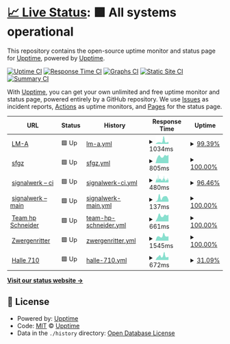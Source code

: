 # [📈 Live Status](https://uptime.signalwerk.ch): <!--live status--> **🟩 All systems operational**

This repository contains the open-source uptime monitor and status page for [Upptime](https://upptime.js.org), powered by [Upptime](https://github.com/upptime/upptime).

[![Uptime CI](https://github.com/signalwerk/upptime/workflows/Uptime%20CI/badge.svg)](https://github.com/signalwerk/upptime/actions?query=workflow%3A%22Uptime+CI%22)
[![Response Time CI](https://github.com/signalwerk/upptime/workflows/Response%20Time%20CI/badge.svg)](https://github.com/signalwerk/upptime/actions?query=workflow%3A%22Response+Time+CI%22)
[![Graphs CI](https://github.com/signalwerk/upptime/workflows/Graphs%20CI/badge.svg)](https://github.com/signalwerk/upptime/actions?query=workflow%3A%22Graphs+CI%22)
[![Static Site CI](https://github.com/signalwerk/upptime/workflows/Static%20Site%20CI/badge.svg)](https://github.com/signalwerk/upptime/actions?query=workflow%3A%22Static+Site+CI%22)
[![Summary CI](https://github.com/signalwerk/upptime/workflows/Summary%20CI/badge.svg)](https://github.com/signalwerk/upptime/actions?query=workflow%3A%22Summary+CI%22)

With [Upptime](https://upptime.js.org), you can get your own unlimited and free uptime monitor and status page, powered entirely by a GitHub repository. We use [Issues](https://github.com/upptime/upptime/issues) as incident reports, [Actions](https://github.com/signalwerk/upptime/actions) as uptime monitors, and [Pages](https://uptime.signalwerk.ch) for the status page.

<!--start: status pages-->
<!-- This summary is generated by Upptime (https://github.com/upptime/upptime) -->
<!-- Do not edit this manually, your changes will be overwritten -->
<!-- prettier-ignore -->
| URL | Status | History | Response Time | Uptime |
| --- | ------ | ------- | ------------- | ------ |
| <img alt="" src="https://favicons.githubusercontent.com/lm-a.ch" height="13"> [LM-A](https://lm-a.ch/) | 🟩 Up | [lm-a.yml](https://github.com/signalwerk/uptime/commits/HEAD/history/lm-a.yml) | <details><summary><img alt="Response time graph" src="./graphs/lm-a/response-time-week.png" height="20"> 1034ms</summary><br><a href="https://uptime.signalwerk.ch/history/lm-a"><img alt="Response time 1212" src="https://img.shields.io/endpoint?url=https%3A%2F%2Fraw.githubusercontent.com%2Fsignalwerk%2Fuptime%2FHEAD%2Fapi%2Flm-a%2Fresponse-time.json"></a><br><a href="https://uptime.signalwerk.ch/history/lm-a"><img alt="24-hour response time 907" src="https://img.shields.io/endpoint?url=https%3A%2F%2Fraw.githubusercontent.com%2Fsignalwerk%2Fuptime%2FHEAD%2Fapi%2Flm-a%2Fresponse-time-day.json"></a><br><a href="https://uptime.signalwerk.ch/history/lm-a"><img alt="7-day response time 1034" src="https://img.shields.io/endpoint?url=https%3A%2F%2Fraw.githubusercontent.com%2Fsignalwerk%2Fuptime%2FHEAD%2Fapi%2Flm-a%2Fresponse-time-week.json"></a><br><a href="https://uptime.signalwerk.ch/history/lm-a"><img alt="30-day response time 758" src="https://img.shields.io/endpoint?url=https%3A%2F%2Fraw.githubusercontent.com%2Fsignalwerk%2Fuptime%2FHEAD%2Fapi%2Flm-a%2Fresponse-time-month.json"></a><br><a href="https://uptime.signalwerk.ch/history/lm-a"><img alt="1-year response time 1212" src="https://img.shields.io/endpoint?url=https%3A%2F%2Fraw.githubusercontent.com%2Fsignalwerk%2Fuptime%2FHEAD%2Fapi%2Flm-a%2Fresponse-time-year.json"></a></details> | <details><summary><a href="https://uptime.signalwerk.ch/history/lm-a">99.39%</a></summary><a href="https://uptime.signalwerk.ch/history/lm-a"><img alt="All-time uptime 99.76%" src="https://img.shields.io/endpoint?url=https%3A%2F%2Fraw.githubusercontent.com%2Fsignalwerk%2Fuptime%2FHEAD%2Fapi%2Flm-a%2Fuptime.json"></a><br><a href="https://uptime.signalwerk.ch/history/lm-a"><img alt="24-hour uptime 100.00%" src="https://img.shields.io/endpoint?url=https%3A%2F%2Fraw.githubusercontent.com%2Fsignalwerk%2Fuptime%2FHEAD%2Fapi%2Flm-a%2Fuptime-day.json"></a><br><a href="https://uptime.signalwerk.ch/history/lm-a"><img alt="7-day uptime 99.39%" src="https://img.shields.io/endpoint?url=https%3A%2F%2Fraw.githubusercontent.com%2Fsignalwerk%2Fuptime%2FHEAD%2Fapi%2Flm-a%2Fuptime-week.json"></a><br><a href="https://uptime.signalwerk.ch/history/lm-a"><img alt="30-day uptime 99.86%" src="https://img.shields.io/endpoint?url=https%3A%2F%2Fraw.githubusercontent.com%2Fsignalwerk%2Fuptime%2FHEAD%2Fapi%2Flm-a%2Fuptime-month.json"></a><br><a href="https://uptime.signalwerk.ch/history/lm-a"><img alt="1-year uptime 99.76%" src="https://img.shields.io/endpoint?url=https%3A%2F%2Fraw.githubusercontent.com%2Fsignalwerk%2Fuptime%2FHEAD%2Fapi%2Flm-a%2Fuptime-year.json"></a></details>
| <img alt="" src="https://favicons.githubusercontent.com/sfgz.ch" height="13"> [sfgz](https://sfgz.ch/) | 🟩 Up | [sfgz.yml](https://github.com/signalwerk/uptime/commits/HEAD/history/sfgz.yml) | <details><summary><img alt="Response time graph" src="./graphs/sfgz/response-time-week.png" height="20"> 805ms</summary><br><a href="https://uptime.signalwerk.ch/history/sfgz"><img alt="Response time 782" src="https://img.shields.io/endpoint?url=https%3A%2F%2Fraw.githubusercontent.com%2Fsignalwerk%2Fuptime%2FHEAD%2Fapi%2Fsfgz%2Fresponse-time.json"></a><br><a href="https://uptime.signalwerk.ch/history/sfgz"><img alt="24-hour response time 963" src="https://img.shields.io/endpoint?url=https%3A%2F%2Fraw.githubusercontent.com%2Fsignalwerk%2Fuptime%2FHEAD%2Fapi%2Fsfgz%2Fresponse-time-day.json"></a><br><a href="https://uptime.signalwerk.ch/history/sfgz"><img alt="7-day response time 805" src="https://img.shields.io/endpoint?url=https%3A%2F%2Fraw.githubusercontent.com%2Fsignalwerk%2Fuptime%2FHEAD%2Fapi%2Fsfgz%2Fresponse-time-week.json"></a><br><a href="https://uptime.signalwerk.ch/history/sfgz"><img alt="30-day response time 757" src="https://img.shields.io/endpoint?url=https%3A%2F%2Fraw.githubusercontent.com%2Fsignalwerk%2Fuptime%2FHEAD%2Fapi%2Fsfgz%2Fresponse-time-month.json"></a><br><a href="https://uptime.signalwerk.ch/history/sfgz"><img alt="1-year response time 782" src="https://img.shields.io/endpoint?url=https%3A%2F%2Fraw.githubusercontent.com%2Fsignalwerk%2Fuptime%2FHEAD%2Fapi%2Fsfgz%2Fresponse-time-year.json"></a></details> | <details><summary><a href="https://uptime.signalwerk.ch/history/sfgz">100.00%</a></summary><a href="https://uptime.signalwerk.ch/history/sfgz"><img alt="All-time uptime 100.00%" src="https://img.shields.io/endpoint?url=https%3A%2F%2Fraw.githubusercontent.com%2Fsignalwerk%2Fuptime%2FHEAD%2Fapi%2Fsfgz%2Fuptime.json"></a><br><a href="https://uptime.signalwerk.ch/history/sfgz"><img alt="24-hour uptime 100.00%" src="https://img.shields.io/endpoint?url=https%3A%2F%2Fraw.githubusercontent.com%2Fsignalwerk%2Fuptime%2FHEAD%2Fapi%2Fsfgz%2Fuptime-day.json"></a><br><a href="https://uptime.signalwerk.ch/history/sfgz"><img alt="7-day uptime 100.00%" src="https://img.shields.io/endpoint?url=https%3A%2F%2Fraw.githubusercontent.com%2Fsignalwerk%2Fuptime%2FHEAD%2Fapi%2Fsfgz%2Fuptime-week.json"></a><br><a href="https://uptime.signalwerk.ch/history/sfgz"><img alt="30-day uptime 100.00%" src="https://img.shields.io/endpoint?url=https%3A%2F%2Fraw.githubusercontent.com%2Fsignalwerk%2Fuptime%2FHEAD%2Fapi%2Fsfgz%2Fuptime-month.json"></a><br><a href="https://uptime.signalwerk.ch/history/sfgz"><img alt="1-year uptime 100.00%" src="https://img.shields.io/endpoint?url=https%3A%2F%2Fraw.githubusercontent.com%2Fsignalwerk%2Fuptime%2FHEAD%2Fapi%2Fsfgz%2Fuptime-year.json"></a></details>
| <img alt="" src="https://favicons.githubusercontent.com/ci.signalwerk.ch" height="13"> [signalwerk – ci](https://ci.signalwerk.ch/) | 🟩 Up | [signalwerk-ci.yml](https://github.com/signalwerk/uptime/commits/HEAD/history/signalwerk-ci.yml) | <details><summary><img alt="Response time graph" src="./graphs/signalwerk-ci/response-time-week.png" height="20"> 480ms</summary><br><a href="https://uptime.signalwerk.ch/history/signalwerk-ci"><img alt="Response time 696" src="https://img.shields.io/endpoint?url=https%3A%2F%2Fraw.githubusercontent.com%2Fsignalwerk%2Fuptime%2FHEAD%2Fapi%2Fsignalwerk-ci%2Fresponse-time.json"></a><br><a href="https://uptime.signalwerk.ch/history/signalwerk-ci"><img alt="24-hour response time 451" src="https://img.shields.io/endpoint?url=https%3A%2F%2Fraw.githubusercontent.com%2Fsignalwerk%2Fuptime%2FHEAD%2Fapi%2Fsignalwerk-ci%2Fresponse-time-day.json"></a><br><a href="https://uptime.signalwerk.ch/history/signalwerk-ci"><img alt="7-day response time 480" src="https://img.shields.io/endpoint?url=https%3A%2F%2Fraw.githubusercontent.com%2Fsignalwerk%2Fuptime%2FHEAD%2Fapi%2Fsignalwerk-ci%2Fresponse-time-week.json"></a><br><a href="https://uptime.signalwerk.ch/history/signalwerk-ci"><img alt="30-day response time 536" src="https://img.shields.io/endpoint?url=https%3A%2F%2Fraw.githubusercontent.com%2Fsignalwerk%2Fuptime%2FHEAD%2Fapi%2Fsignalwerk-ci%2Fresponse-time-month.json"></a><br><a href="https://uptime.signalwerk.ch/history/signalwerk-ci"><img alt="1-year response time 696" src="https://img.shields.io/endpoint?url=https%3A%2F%2Fraw.githubusercontent.com%2Fsignalwerk%2Fuptime%2FHEAD%2Fapi%2Fsignalwerk-ci%2Fresponse-time-year.json"></a></details> | <details><summary><a href="https://uptime.signalwerk.ch/history/signalwerk-ci">96.46%</a></summary><a href="https://uptime.signalwerk.ch/history/signalwerk-ci"><img alt="All-time uptime 67.32%" src="https://img.shields.io/endpoint?url=https%3A%2F%2Fraw.githubusercontent.com%2Fsignalwerk%2Fuptime%2FHEAD%2Fapi%2Fsignalwerk-ci%2Fuptime.json"></a><br><a href="https://uptime.signalwerk.ch/history/signalwerk-ci"><img alt="24-hour uptime 75.24%" src="https://img.shields.io/endpoint?url=https%3A%2F%2Fraw.githubusercontent.com%2Fsignalwerk%2Fuptime%2FHEAD%2Fapi%2Fsignalwerk-ci%2Fuptime-day.json"></a><br><a href="https://uptime.signalwerk.ch/history/signalwerk-ci"><img alt="7-day uptime 96.46%" src="https://img.shields.io/endpoint?url=https%3A%2F%2Fraw.githubusercontent.com%2Fsignalwerk%2Fuptime%2FHEAD%2Fapi%2Fsignalwerk-ci%2Fuptime-week.json"></a><br><a href="https://uptime.signalwerk.ch/history/signalwerk-ci"><img alt="30-day uptime 90.48%" src="https://img.shields.io/endpoint?url=https%3A%2F%2Fraw.githubusercontent.com%2Fsignalwerk%2Fuptime%2FHEAD%2Fapi%2Fsignalwerk-ci%2Fuptime-month.json"></a><br><a href="https://uptime.signalwerk.ch/history/signalwerk-ci"><img alt="1-year uptime 67.32%" src="https://img.shields.io/endpoint?url=https%3A%2F%2Fraw.githubusercontent.com%2Fsignalwerk%2Fuptime%2FHEAD%2Fapi%2Fsignalwerk-ci%2Fuptime-year.json"></a></details>
| <img alt="" src="https://favicons.githubusercontent.com/signalwerk.ch" height="13"> [signalwerk – main](https://signalwerk.ch/) | 🟩 Up | [signalwerk-main.yml](https://github.com/signalwerk/uptime/commits/HEAD/history/signalwerk-main.yml) | <details><summary><img alt="Response time graph" src="./graphs/signalwerk-main/response-time-week.png" height="20"> 137ms</summary><br><a href="https://uptime.signalwerk.ch/history/signalwerk-main"><img alt="Response time 137" src="https://img.shields.io/endpoint?url=https%3A%2F%2Fraw.githubusercontent.com%2Fsignalwerk%2Fuptime%2FHEAD%2Fapi%2Fsignalwerk-main%2Fresponse-time.json"></a><br><a href="https://uptime.signalwerk.ch/history/signalwerk-main"><img alt="24-hour response time 66" src="https://img.shields.io/endpoint?url=https%3A%2F%2Fraw.githubusercontent.com%2Fsignalwerk%2Fuptime%2FHEAD%2Fapi%2Fsignalwerk-main%2Fresponse-time-day.json"></a><br><a href="https://uptime.signalwerk.ch/history/signalwerk-main"><img alt="7-day response time 137" src="https://img.shields.io/endpoint?url=https%3A%2F%2Fraw.githubusercontent.com%2Fsignalwerk%2Fuptime%2FHEAD%2Fapi%2Fsignalwerk-main%2Fresponse-time-week.json"></a><br><a href="https://uptime.signalwerk.ch/history/signalwerk-main"><img alt="30-day response time 136" src="https://img.shields.io/endpoint?url=https%3A%2F%2Fraw.githubusercontent.com%2Fsignalwerk%2Fuptime%2FHEAD%2Fapi%2Fsignalwerk-main%2Fresponse-time-month.json"></a><br><a href="https://uptime.signalwerk.ch/history/signalwerk-main"><img alt="1-year response time 137" src="https://img.shields.io/endpoint?url=https%3A%2F%2Fraw.githubusercontent.com%2Fsignalwerk%2Fuptime%2FHEAD%2Fapi%2Fsignalwerk-main%2Fresponse-time-year.json"></a></details> | <details><summary><a href="https://uptime.signalwerk.ch/history/signalwerk-main">100.00%</a></summary><a href="https://uptime.signalwerk.ch/history/signalwerk-main"><img alt="All-time uptime 100.00%" src="https://img.shields.io/endpoint?url=https%3A%2F%2Fraw.githubusercontent.com%2Fsignalwerk%2Fuptime%2FHEAD%2Fapi%2Fsignalwerk-main%2Fuptime.json"></a><br><a href="https://uptime.signalwerk.ch/history/signalwerk-main"><img alt="24-hour uptime 100.00%" src="https://img.shields.io/endpoint?url=https%3A%2F%2Fraw.githubusercontent.com%2Fsignalwerk%2Fuptime%2FHEAD%2Fapi%2Fsignalwerk-main%2Fuptime-day.json"></a><br><a href="https://uptime.signalwerk.ch/history/signalwerk-main"><img alt="7-day uptime 100.00%" src="https://img.shields.io/endpoint?url=https%3A%2F%2Fraw.githubusercontent.com%2Fsignalwerk%2Fuptime%2FHEAD%2Fapi%2Fsignalwerk-main%2Fuptime-week.json"></a><br><a href="https://uptime.signalwerk.ch/history/signalwerk-main"><img alt="30-day uptime 100.00%" src="https://img.shields.io/endpoint?url=https%3A%2F%2Fraw.githubusercontent.com%2Fsignalwerk%2Fuptime%2FHEAD%2Fapi%2Fsignalwerk-main%2Fuptime-month.json"></a><br><a href="https://uptime.signalwerk.ch/history/signalwerk-main"><img alt="1-year uptime 100.00%" src="https://img.shields.io/endpoint?url=https%3A%2F%2Fraw.githubusercontent.com%2Fsignalwerk%2Fuptime%2FHEAD%2Fapi%2Fsignalwerk-main%2Fuptime-year.json"></a></details>
| <img alt="" src="https://favicons.githubusercontent.com/www.teamschneider.ch" height="13"> [Team hp Schneider](http://www.teamschneider.ch/) | 🟩 Up | [team-hp-schneider.yml](https://github.com/signalwerk/uptime/commits/HEAD/history/team-hp-schneider.yml) | <details><summary><img alt="Response time graph" src="./graphs/team-hp-schneider/response-time-week.png" height="20"> 661ms</summary><br><a href="https://uptime.signalwerk.ch/history/team-hp-schneider"><img alt="Response time 589" src="https://img.shields.io/endpoint?url=https%3A%2F%2Fraw.githubusercontent.com%2Fsignalwerk%2Fuptime%2FHEAD%2Fapi%2Fteam-hp-schneider%2Fresponse-time.json"></a><br><a href="https://uptime.signalwerk.ch/history/team-hp-schneider"><img alt="24-hour response time 783" src="https://img.shields.io/endpoint?url=https%3A%2F%2Fraw.githubusercontent.com%2Fsignalwerk%2Fuptime%2FHEAD%2Fapi%2Fteam-hp-schneider%2Fresponse-time-day.json"></a><br><a href="https://uptime.signalwerk.ch/history/team-hp-schneider"><img alt="7-day response time 661" src="https://img.shields.io/endpoint?url=https%3A%2F%2Fraw.githubusercontent.com%2Fsignalwerk%2Fuptime%2FHEAD%2Fapi%2Fteam-hp-schneider%2Fresponse-time-week.json"></a><br><a href="https://uptime.signalwerk.ch/history/team-hp-schneider"><img alt="30-day response time 614" src="https://img.shields.io/endpoint?url=https%3A%2F%2Fraw.githubusercontent.com%2Fsignalwerk%2Fuptime%2FHEAD%2Fapi%2Fteam-hp-schneider%2Fresponse-time-month.json"></a><br><a href="https://uptime.signalwerk.ch/history/team-hp-schneider"><img alt="1-year response time 589" src="https://img.shields.io/endpoint?url=https%3A%2F%2Fraw.githubusercontent.com%2Fsignalwerk%2Fuptime%2FHEAD%2Fapi%2Fteam-hp-schneider%2Fresponse-time-year.json"></a></details> | <details><summary><a href="https://uptime.signalwerk.ch/history/team-hp-schneider">100.00%</a></summary><a href="https://uptime.signalwerk.ch/history/team-hp-schneider"><img alt="All-time uptime 99.99%" src="https://img.shields.io/endpoint?url=https%3A%2F%2Fraw.githubusercontent.com%2Fsignalwerk%2Fuptime%2FHEAD%2Fapi%2Fteam-hp-schneider%2Fuptime.json"></a><br><a href="https://uptime.signalwerk.ch/history/team-hp-schneider"><img alt="24-hour uptime 100.00%" src="https://img.shields.io/endpoint?url=https%3A%2F%2Fraw.githubusercontent.com%2Fsignalwerk%2Fuptime%2FHEAD%2Fapi%2Fteam-hp-schneider%2Fuptime-day.json"></a><br><a href="https://uptime.signalwerk.ch/history/team-hp-schneider"><img alt="7-day uptime 100.00%" src="https://img.shields.io/endpoint?url=https%3A%2F%2Fraw.githubusercontent.com%2Fsignalwerk%2Fuptime%2FHEAD%2Fapi%2Fteam-hp-schneider%2Fuptime-week.json"></a><br><a href="https://uptime.signalwerk.ch/history/team-hp-schneider"><img alt="30-day uptime 100.00%" src="https://img.shields.io/endpoint?url=https%3A%2F%2Fraw.githubusercontent.com%2Fsignalwerk%2Fuptime%2FHEAD%2Fapi%2Fteam-hp-schneider%2Fuptime-month.json"></a><br><a href="https://uptime.signalwerk.ch/history/team-hp-schneider"><img alt="1-year uptime 99.99%" src="https://img.shields.io/endpoint?url=https%3A%2F%2Fraw.githubusercontent.com%2Fsignalwerk%2Fuptime%2FHEAD%2Fapi%2Fteam-hp-schneider%2Fuptime-year.json"></a></details>
| <img alt="" src="https://favicons.githubusercontent.com/zwergenritter.ch" height="13"> [Zwergenritter](https://zwergenritter.ch/) | 🟩 Up | [zwergenritter.yml](https://github.com/signalwerk/uptime/commits/HEAD/history/zwergenritter.yml) | <details><summary><img alt="Response time graph" src="./graphs/zwergenritter/response-time-week.png" height="20"> 1545ms</summary><br><a href="https://uptime.signalwerk.ch/history/zwergenritter"><img alt="Response time 1515" src="https://img.shields.io/endpoint?url=https%3A%2F%2Fraw.githubusercontent.com%2Fsignalwerk%2Fuptime%2FHEAD%2Fapi%2Fzwergenritter%2Fresponse-time.json"></a><br><a href="https://uptime.signalwerk.ch/history/zwergenritter"><img alt="24-hour response time 1524" src="https://img.shields.io/endpoint?url=https%3A%2F%2Fraw.githubusercontent.com%2Fsignalwerk%2Fuptime%2FHEAD%2Fapi%2Fzwergenritter%2Fresponse-time-day.json"></a><br><a href="https://uptime.signalwerk.ch/history/zwergenritter"><img alt="7-day response time 1545" src="https://img.shields.io/endpoint?url=https%3A%2F%2Fraw.githubusercontent.com%2Fsignalwerk%2Fuptime%2FHEAD%2Fapi%2Fzwergenritter%2Fresponse-time-week.json"></a><br><a href="https://uptime.signalwerk.ch/history/zwergenritter"><img alt="30-day response time 1507" src="https://img.shields.io/endpoint?url=https%3A%2F%2Fraw.githubusercontent.com%2Fsignalwerk%2Fuptime%2FHEAD%2Fapi%2Fzwergenritter%2Fresponse-time-month.json"></a><br><a href="https://uptime.signalwerk.ch/history/zwergenritter"><img alt="1-year response time 1515" src="https://img.shields.io/endpoint?url=https%3A%2F%2Fraw.githubusercontent.com%2Fsignalwerk%2Fuptime%2FHEAD%2Fapi%2Fzwergenritter%2Fresponse-time-year.json"></a></details> | <details><summary><a href="https://uptime.signalwerk.ch/history/zwergenritter">100.00%</a></summary><a href="https://uptime.signalwerk.ch/history/zwergenritter"><img alt="All-time uptime 99.94%" src="https://img.shields.io/endpoint?url=https%3A%2F%2Fraw.githubusercontent.com%2Fsignalwerk%2Fuptime%2FHEAD%2Fapi%2Fzwergenritter%2Fuptime.json"></a><br><a href="https://uptime.signalwerk.ch/history/zwergenritter"><img alt="24-hour uptime 100.00%" src="https://img.shields.io/endpoint?url=https%3A%2F%2Fraw.githubusercontent.com%2Fsignalwerk%2Fuptime%2FHEAD%2Fapi%2Fzwergenritter%2Fuptime-day.json"></a><br><a href="https://uptime.signalwerk.ch/history/zwergenritter"><img alt="7-day uptime 100.00%" src="https://img.shields.io/endpoint?url=https%3A%2F%2Fraw.githubusercontent.com%2Fsignalwerk%2Fuptime%2FHEAD%2Fapi%2Fzwergenritter%2Fuptime-week.json"></a><br><a href="https://uptime.signalwerk.ch/history/zwergenritter"><img alt="30-day uptime 100.00%" src="https://img.shields.io/endpoint?url=https%3A%2F%2Fraw.githubusercontent.com%2Fsignalwerk%2Fuptime%2FHEAD%2Fapi%2Fzwergenritter%2Fuptime-month.json"></a><br><a href="https://uptime.signalwerk.ch/history/zwergenritter"><img alt="1-year uptime 99.94%" src="https://img.shields.io/endpoint?url=https%3A%2F%2Fraw.githubusercontent.com%2Fsignalwerk%2Fuptime%2FHEAD%2Fapi%2Fzwergenritter%2Fuptime-year.json"></a></details>
| <img alt="" src="https://favicons.githubusercontent.com/planungszone-ausstellung.ch" height="13"> [Halle 710](http://planungszone-ausstellung.ch/) | 🟩 Up | [halle-710.yml](https://github.com/signalwerk/uptime/commits/HEAD/history/halle-710.yml) | <details><summary><img alt="Response time graph" src="./graphs/halle-710/response-time-week.png" height="20"> 672ms</summary><br><a href="https://uptime.signalwerk.ch/history/halle-710"><img alt="Response time 529" src="https://img.shields.io/endpoint?url=https%3A%2F%2Fraw.githubusercontent.com%2Fsignalwerk%2Fuptime%2FHEAD%2Fapi%2Fhalle-710%2Fresponse-time.json"></a><br><a href="https://uptime.signalwerk.ch/history/halle-710"><img alt="24-hour response time 555" src="https://img.shields.io/endpoint?url=https%3A%2F%2Fraw.githubusercontent.com%2Fsignalwerk%2Fuptime%2FHEAD%2Fapi%2Fhalle-710%2Fresponse-time-day.json"></a><br><a href="https://uptime.signalwerk.ch/history/halle-710"><img alt="7-day response time 672" src="https://img.shields.io/endpoint?url=https%3A%2F%2Fraw.githubusercontent.com%2Fsignalwerk%2Fuptime%2FHEAD%2Fapi%2Fhalle-710%2Fresponse-time-week.json"></a><br><a href="https://uptime.signalwerk.ch/history/halle-710"><img alt="30-day response time 541" src="https://img.shields.io/endpoint?url=https%3A%2F%2Fraw.githubusercontent.com%2Fsignalwerk%2Fuptime%2FHEAD%2Fapi%2Fhalle-710%2Fresponse-time-month.json"></a><br><a href="https://uptime.signalwerk.ch/history/halle-710"><img alt="1-year response time 529" src="https://img.shields.io/endpoint?url=https%3A%2F%2Fraw.githubusercontent.com%2Fsignalwerk%2Fuptime%2FHEAD%2Fapi%2Fhalle-710%2Fresponse-time-year.json"></a></details> | <details><summary><a href="https://uptime.signalwerk.ch/history/halle-710">31.09%</a></summary><a href="https://uptime.signalwerk.ch/history/halle-710"><img alt="All-time uptime 60.32%" src="https://img.shields.io/endpoint?url=https%3A%2F%2Fraw.githubusercontent.com%2Fsignalwerk%2Fuptime%2FHEAD%2Fapi%2Fhalle-710%2Fuptime.json"></a><br><a href="https://uptime.signalwerk.ch/history/halle-710"><img alt="24-hour uptime 100.00%" src="https://img.shields.io/endpoint?url=https%3A%2F%2Fraw.githubusercontent.com%2Fsignalwerk%2Fuptime%2FHEAD%2Fapi%2Fhalle-710%2Fuptime-day.json"></a><br><a href="https://uptime.signalwerk.ch/history/halle-710"><img alt="7-day uptime 31.09%" src="https://img.shields.io/endpoint?url=https%3A%2F%2Fraw.githubusercontent.com%2Fsignalwerk%2Fuptime%2FHEAD%2Fapi%2Fhalle-710%2Fuptime-week.json"></a><br><a href="https://uptime.signalwerk.ch/history/halle-710"><img alt="30-day uptime 8.54%" src="https://img.shields.io/endpoint?url=https%3A%2F%2Fraw.githubusercontent.com%2Fsignalwerk%2Fuptime%2FHEAD%2Fapi%2Fhalle-710%2Fuptime-month.json"></a><br><a href="https://uptime.signalwerk.ch/history/halle-710"><img alt="1-year uptime 60.32%" src="https://img.shields.io/endpoint?url=https%3A%2F%2Fraw.githubusercontent.com%2Fsignalwerk%2Fuptime%2FHEAD%2Fapi%2Fhalle-710%2Fuptime-year.json"></a></details>

<!--end: status pages-->

[**Visit our status website →**](https://uptime.signalwerk.ch)

## 📄 License

- Powered by: [Upptime](https://github.com/upptime/upptime)
- Code: [MIT](./LICENSE) © [Upptime](https://upptime.js.org)
- Data in the `./history` directory: [Open Database License](https://opendatacommons.org/licenses/odbl/1-0/)
